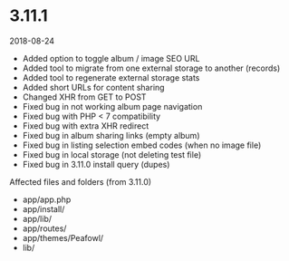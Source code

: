 # 3.11.1

2018-08-24

- Added option to toggle album / image SEO URL
- Added tool to migrate from one external storage to another (records)
- Added tool to regenerate external storage stats
- Added short URLs for content sharing
- Changed XHR from GET to POST
- Fixed bug in not working album page navigation
- Fixed bug with PHP < 7 compatibility
- Fixed bug with extra XHR redirect
- Fixed bug in album sharing links (empty album)
- Fixed bug in listing selection embed codes (when no image file)
- Fixed bug in local storage (not deleting test file)
- Fixed bug in 3.11.0 install query (dupes)

Affected files and folders (from 3.11.0)

- app/app.php
- app/install/
- app/lib/
- app/routes/
- app/themes/Peafowl/
- lib/
